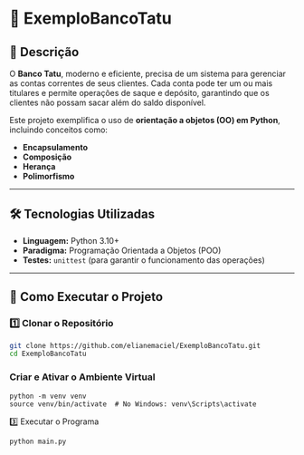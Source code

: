
# 🏦 ExemploBancoTatu

## 📖 Descrição
O **Banco Tatu**, moderno e eficiente, precisa de um sistema para gerenciar as contas correntes de seus clientes. Cada conta pode ter um ou mais titulares e permite operações de saque e depósito, garantindo que os clientes não possam sacar além do saldo disponível.

Este projeto exemplifica o uso de **orientação a objetos (OO) em Python**, incluindo conceitos como:
- **Encapsulamento**
- **Composição**
- **Herança**
- **Polimorfismo**

---

## 🛠️ Tecnologias Utilizadas
- **Linguagem:** Python 3.10+
- **Paradigma:** Programação Orientada a Objetos (POO)
- **Testes:** `unittest` (para garantir o funcionamento das operações)

---

## 🚀 Como Executar o Projeto

### 1️⃣ Clonar o Repositório
```bash
git clone https://github.com/elianemaciel/ExemploBancoTatu.git
cd ExemploBancoTatu
```
### Criar e Ativar o Ambiente Virtual
```
python -m venv venv
source venv/bin/activate  # No Windows: venv\Scripts\activate
```
3️⃣ Executar o Programa
```
python main.py
```
